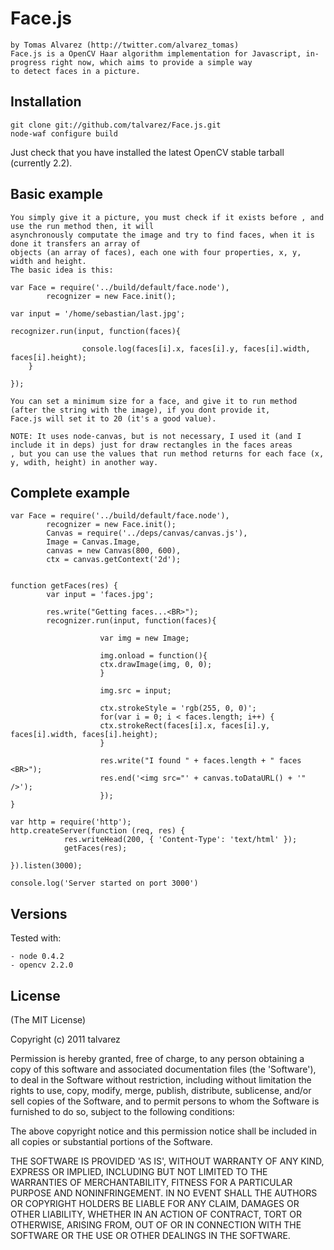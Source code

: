 
# Face.js

	by Tomas Alvarez (http://twitter.com/alvarez_tomas)
	Face.js is a OpenCV Haar algorithm implementation for Javascript, in-progress right now, which aims to provide a simple way 
	to detect faces in a picture.

## Installation

	git clone git://github.com/talvarez/Face.js.git
	node-waf configure build

Just check that you have installed the latest OpenCV stable tarball (currently 2.2).

## Basic example

	You simply give it a picture, you must check if it exists before , and use the run method then, it will 
	asynchronously computate the image and try to find faces, when it is done it transfers an array of
	objects (an array of faces), each one with four properties, x, y, width and height.
	The basic idea is this:

	var Face = require('../build/default/face.node'),
    		recognizer = new Face.init();

	var input = '/home/sebastian/last.jpg';

	recognizer.run(input, function(faces){

		            console.log(faces[i].x, faces[i].y, faces[i].width, faces[i].height);
		}

	});

	You can set a minimum size for a face, and give it to run method (after the string with the image), if you dont provide it, 
	Face.js will set it to 20 (it's a good value).

	NOTE: It uses node-canvas, but is not necessary, I used it (and I include it in deps) just for draw rectangles in the faces areas
	, but you can use the values that run method returns for each face (x, y, wdith, height) in another way.


## Complete example

	var Face = require('../build/default/face.node'),
			recognizer = new Face.init();
			Canvas = require('../deps/canvas/canvas.js'),
	   		Image = Canvas.Image,
	   		canvas = new Canvas(800, 600),
	   		ctx = canvas.getContext('2d');


	function getFaces(res) {
			var input = 'faces.jpg';

			res.write("Getting faces...<BR>");
			recognizer.run(input, function(faces){

						var img = new Image;

						img.onload = function(){
						ctx.drawImage(img, 0, 0);
						}

						img.src = input;

						ctx.strokeStyle = 'rgb(255, 0, 0)';
						for(var i = 0; i < faces.length; i++) {
						ctx.strokeRect(faces[i].x, faces[i].y, faces[i].width, faces[i].height);
						}

						res.write("I found " + faces.length + " faces <BR>");
						res.end('<img src="' + canvas.toDataURL() + '" />');
						});
	}

	var http = require('http');
	http.createServer(function (req, res) {
				res.writeHead(200, { 'Content-Type': 'text/html' });
				getFaces(res);

	}).listen(3000);

	console.log('Server started on port 3000')


## Versions

Tested with:

	- node 0.4.2
	- opencv 2.2.0

## License

(The MIT License)

Copyright (c) 2011 talvarez

Permission is hereby granted, free of charge, to any person obtaining
a copy of this software and associated documentation files (the
'Software'), to deal in the Software without restriction, including
without limitation the rights to use, copy, modify, merge, publish,
distribute, sublicense, and/or sell copies of the Software, and to
permit persons to whom the Software is furnished to do so, subject to
the following conditions:

The above copyright notice and this permission notice shall be
included in all copies or substantial portions of the Software.

THE SOFTWARE IS PROVIDED 'AS IS', WITHOUT WARRANTY OF ANY KIND,
EXPRESS OR IMPLIED, INCLUDING BUT NOT LIMITED TO THE WARRANTIES OF
MERCHANTABILITY, FITNESS FOR A PARTICULAR PURPOSE AND NONINFRINGEMENT.
IN NO EVENT SHALL THE AUTHORS OR COPYRIGHT HOLDERS BE LIABLE FOR ANY
CLAIM, DAMAGES OR OTHER LIABILITY, WHETHER IN AN ACTION OF CONTRACT,
TORT OR OTHERWISE, ARISING FROM, OUT OF OR IN CONNECTION WITH THE
SOFTWARE OR THE USE OR OTHER DEALINGS IN THE SOFTWARE.

